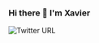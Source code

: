 ### Hi there 👋 I'm Xavier
<img alt="Twitter URL" src="https://img.shields.io/twitter/url?style=social&url=https%3A%2F%2Ftwitter.com%2Ffifteenpeas">

<!--
**xavsio4/xavsio4** is a ✨ _special_ ✨ repository because its `README.md` (this file) appears on your GitHub profile.

Here are some ideas to get you started:

- 🔭 I’m currently working on ...
- 🌱 I’m currently learning ...
- 👯 I’m looking to collaborate on ...
- 🤔 I’m looking for help with ...
- 💬 Ask me about ...
- 📫 How to reach me: ...
- 😄 Pronouns: ...
- ⚡ Fun fact: ...
-->

